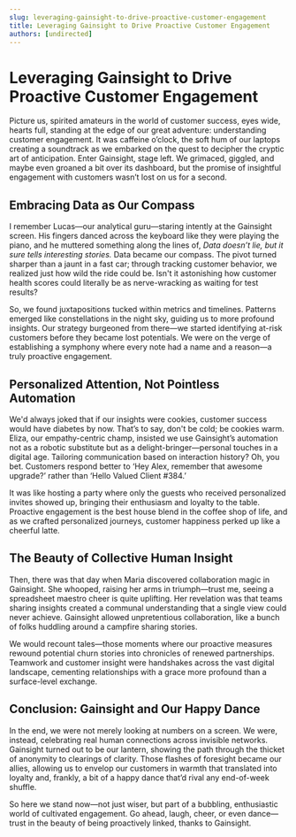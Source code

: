 ```yaml
---
slug: leveraging-gainsight-to-drive-proactive-customer-engagement
title: Leveraging Gainsight to Drive Proactive Customer Engagement
authors: [undirected]
---
```



# Leveraging Gainsight to Drive Proactive Customer Engagement

Picture us, spirited amateurs in the world of customer success, eyes wide, hearts full, standing at the edge of our great adventure: understanding customer engagement. It was caffeine o’clock, the soft hum of our laptops creating a soundtrack as we embarked on the quest to decipher the cryptic art of anticipation. Enter Gainsight, stage left. We grimaced, giggled, and maybe even groaned a bit over its dashboard, but the promise of insightful engagement with customers wasn’t lost on us for a second. 

## Embracing Data as Our Compass

I remember Lucas—our analytical guru—staring intently at the Gainsight screen. His fingers danced across the keyboard like they were playing the piano, and he muttered something along the lines of, *Data doesn’t lie, but it sure tells interesting stories.* Data became our compass. The pivot turned sharper than a jaunt in a fast car; through tracking customer behavior, we realized just how wild the ride could be. Isn't it astonishing how customer health scores could literally be as nerve-wracking as waiting for test results?

So, we found juxtapositions tucked within metrics and timelines. Patterns emerged like constellations in the night sky, guiding us to more profound insights. Our strategy burgeoned from there—we started identifying at-risk customers before they became lost potentials. We were on the verge of establishing a symphony where every note had a name and a reason—a truly proactive engagement.

## Personalized Attention, Not Pointless Automation

We'd always joked that if our insights were cookies, customer success would have diabetes by now. That’s to say, don't be cold; be cookies warm. Eliza, our empathy-centric champ, insisted we use Gainsight’s automation not as a robotic substitute but as a delight-bringer—personal touches in a digital age. Tailoring communication based on interaction history? Oh, you bet. Customers respond better to ‘Hey Alex, remember that awesome upgrade?’ rather than ‘Hello Valued Client #384.’

It was like hosting a party where only the guests who received personalized invites showed up, bringing their enthusiasm and loyalty to the table. Proactive engagement is the best house blend in the coffee shop of life, and as we crafted personalized journeys, customer happiness perked up like a cheerful latte.

## The Beauty of Collective Human Insight

Then, there was that day when Maria discovered collaboration magic in Gainsight. She whooped, raising her arms in triumph—trust me, seeing a spreadsheet maestro cheer is quite uplifting. Her revelation was that teams sharing insights created a communal understanding that a single view could never achieve. Gainsight allowed unpretentious collaboration, like a bunch of folks huddling around a campfire sharing stories.

We would recount tales—those moments where our proactive measures rewound potential churn stories into chronicles of renewed partnerships. Teamwork and customer insight were handshakes across the vast digital landscape, cementing relationships with a grace more profound than a surface-level exchange. 

## Conclusion: Gainsight and Our Happy Dance

In the end, we were not merely looking at numbers on a screen. We were, instead, celebrating real human connections across invisible networks. Gainsight turned out to be our lantern, showing the path through the thicket of anonymity to clearings of clarity. Those flashes of foresight became our allies, allowing us to envelop our customers in warmth that translated into loyalty and, frankly, a bit of a happy dance that’d rival any end-of-week shuffle.

So here we stand now—not just wiser, but part of a bubbling, enthusiastic world of cultivated engagement. Go ahead, laugh, cheer, or even dance—trust in the beauty of being proactively linked, thanks to Gainsight.

